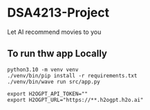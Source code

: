# DSA4213-Project

Let AI recommend movies to you

## To run thw app Locally
```shell script
python3.10 -m venv venv
./venv/bin/pip install -r requirements.txt
./venv/bin/wave run src/app.py

export H2OGPT_API_TOKEN=""
export H2OGPT_URL="https://**.h2ogpt.h2o.ai"


